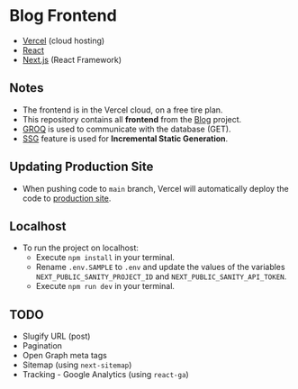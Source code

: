 # Blog Frontend

- [Vercel](https://vercel.com/) (cloud hosting)
- [React](https://reactjs.org/)
- [Next.js](https://nextjs.org/) (React Framework)

## Notes

- The frontend is in the Vercel cloud, on a free tire plan.
- This repository contains all **frontend** from the [Blog](https://github.com/nandotess/blog) project.
- [GROQ](https://www.sanity.io/docs/groq) is used to communicate with the database (GET).
- [SSG](https://vercel.com/blog/nextjs-server-side-rendering-vs-static-generation) feature is used for **Incremental Static Generation**.

## Updating Production Site

- When pushing code to `main` branch, Vercel will automatically deploy the code to [production site](https://blog-nandotess.vercel.app/).

## Localhost

- To run the project on localhost:
  - Execute `npm install` in your terminal.
  - Rename `.env.SAMPLE` to `.env` and update the values of the variables `NEXT_PUBLIC_SANITY_PROJECT_ID` and `NEXT_PUBLIC_SANITY_API_TOKEN`.
  - Execute `npm run dev` in your terminal.

## TODO

- Slugify URL (post)
- Pagination
- Open Graph meta tags
- Sitemap (using `next-sitemap`)
- Tracking - Google Analytics (using `react-ga`)
